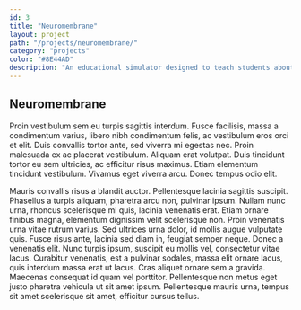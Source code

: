 ```yaml
---
id: 3
title: "Neuromembrane"
layout: project
path: "/projects/neuromembrane/"
category: "projects"
color: "#8E44AD"
description: "An educational simulator designed to teach students about neuroscience concepts."
---
```


## Neuromembrane

Proin vestibulum sem eu turpis sagittis interdum. Fusce facilisis, massa a condimentum varius, libero nibh condimentum felis, ac vestibulum eros orci et elit. Duis convallis tortor ante, sed viverra mi egestas nec. Proin malesuada ex ac placerat vestibulum. Aliquam erat volutpat. Duis tincidunt tortor eu sem ultricies, ac efficitur risus maximus. Etiam elementum tincidunt vestibulum. Vivamus eget viverra arcu. Donec tempus odio elit.

Mauris convallis risus a blandit auctor. Pellentesque lacinia sagittis suscipit. Phasellus a turpis aliquam, pharetra arcu non, pulvinar ipsum. Nullam nunc urna, rhoncus scelerisque mi quis, lacinia venenatis erat. Etiam ornare finibus magna, elementum dignissim velit scelerisque non. Proin venenatis urna vitae rutrum varius. Sed ultrices urna dolor, id mollis augue vulputate quis. Fusce risus ante, lacinia sed diam in, feugiat semper neque. Donec a venenatis elit. Nunc turpis ipsum, suscipit eu mollis vel, consectetur vitae lacus. Curabitur venenatis, est a pulvinar sodales, massa elit ornare lacus, quis interdum massa erat ut lacus. Cras aliquet ornare sem a gravida. Maecenas consequat id quam vel porttitor. Pellentesque non metus eget justo pharetra vehicula ut sit amet ipsum. Pellentesque mauris urna, tempus sit amet scelerisque sit amet, efficitur cursus tellus.